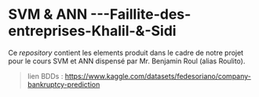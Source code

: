# SVM & ANN ---Faillite-des-entreprises-Khalil-&-Sidi

Ce *repository* contient les elements produit dans le cadre de notre projet pour le cours SVM et ANN dispensé par Mr. Benjamin Roul (alias Roulito). 

> lien BDDs : https://www.kaggle.com/datasets/fedesoriano/company-bankruptcy-prediction
